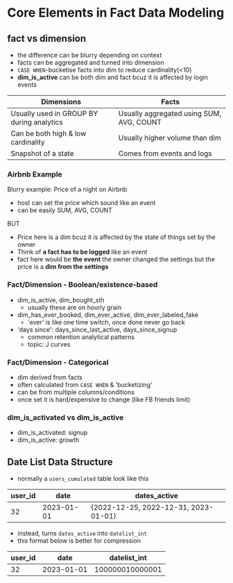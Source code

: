 # Core Elements in Fact Data Modeling
## fact vs dimension
- the difference can be blurry depending on context
- facts can be aggregated and turned into dimension
- `CASE WHEN`-bucketise facts into dim to reduce cardinality(<10)
- **dim_is_active** can be both dim and fact bcuz it is affected by login events

| Dimensions                                | Facts                                    |
|-------------------------------------------|------------------------------------------|
| Usually used in GROUP BY during analytics | Usually aggregated using SUM, AVG, COUNT |
| Can be both high & low cardinality        | Usually higher volume than dim           |
| Snapshot of a state                       | Comes from events and logs               |

### Airbnb Example
Blurry example: Price of a night on Airbnb
- host can set the price which sound like an event
- can be easily SUM, AVG, COUNT

BUT 
- Price here is a dim bcuz it is affected by the state of things set by the owner
- Think of **a fact has to be logged** like an event
- fact here would be **the event** the owner changed the settings but the price is a **dim from the settings**

### Fact/Dimension - Boolean/existence-based
- dim_is_active, dim_bought_sth 
    - usually these are on hourly grain
- dim_has_ever_booked, dim_ever_active, dim_ever_labeled_fake
    - 'ever' is like one time switch, once done never go back
- 'days since': days_since_last_active, days_since_signup
    - common retention analytical patterns
    - topic: J curves

### Fact/Dimension - Categorical
- dim derived from facts
- often calculated from `CASE WHEN` & 'bucketizing'
- can be from multiple columns/conditions
- once set it is hard/expensive to change (like FB friends limit)

### dim_is_activated vs dim_is_active
- dim_is_activated: signup
- dim_is_active: growth

## Date List Data Structure
- normally a `users_cumulated` table look like this

| user_id | date       | dates_active                         |
|---------|------------|--------------------------------------|
| 32      | 2023-01-01 | {2022-12-25, 2022-12-31, 2023-01-01} |

- instead, turns `dates_active` into `datelist_int`
- this format below is better for compression

| user_id | date       | datelist_int    |
|---------|------------|-----------------|
| 32      | 2023-01-01 | 100000010000001 |